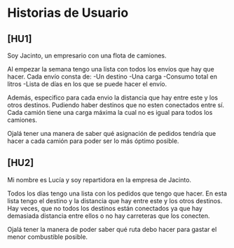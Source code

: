 # Historias de Usuario

## [HU1]

Soy Jacinto, un empresario con una flota de camiones.

Al empezar la semana tengo una lista con todos los envíos que hay que hacer. Cada envío consta de:
  -Un destino
  -Una carga
  -Consumo total en litros
  -Lista de días en los que se puede hacer el envío.

Además, especifico para cada envio la distancia que hay entre este y los otros destinos. Pudiendo haber destinos que no esten conectados entre sí.\
Cada camión tiene una carga máxima la cual no es igual para todos los camiones.

Ojalá tener una manera de saber qué asignación de pedidos tendría que hacer a cada camión para poder ser lo más óptimo posible.

## [HU2]

Mi nombre es Lucía y soy repartidora en la empresa de Jacinto.

Todos los días tengo una lista con los pedidos que tengo que hacer. En esta lista tengo el destino y la distancia que hay entre este y los otros destinos. Hay veces, que no todos los destinos están conectados ya que hay demasiada distancia entre ellos o no hay carreteras que los conecten.

Ojalá tener la manera de poder saber qué ruta debo hacer para gastar el menor combustible posible.
